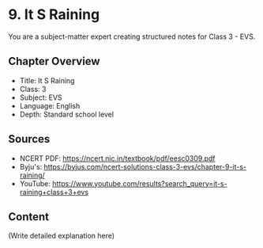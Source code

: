 # 9. It S Raining

You are a subject-matter expert creating structured notes for Class 3 - EVS.

## Chapter Overview
- Title: It S Raining
- Class: 3
- Subject: EVS
- Language: English
- Depth: Standard school level

## Sources
- NCERT PDF: https://ncert.nic.in/textbook/pdf/eesc0309.pdf
- Byju's: https://byjus.com/ncert-solutions-class-3-evs/chapter-9-it-s-raining/
- YouTube: https://www.youtube.com/results?search_query=it-s-raining+class+3+evs

## Content
(Write detailed explanation here)
